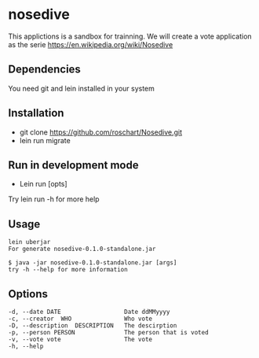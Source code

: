 # nosedive

This applictions is a sandbox for trainning.
We will create a vote application as the serie https://en.wikipedia.org/wiki/Nosedive


## Dependencies
You need git and lein installed in your system

## Installation

* git clone https://github.com/roschart/Nosedive.git
* lein run migrate
 
## Run in development mode
* Lein run [opts]

Try lein run -h for more help

## Usage

    lein uberjar
    For generate nosedive-0.1.0-standalone.jar

    $ java -jar nosedive-0.1.0-standalone.jar [args]
    try -h --help for more information

## Options

    -d, --date DATE                  Date ddMMyyyy
    -c, --creator  WHO               Who vote
    -D, --description  DESCRIPTION   The descirption
    -p, --person PERSON              The person that is voted
    -v, --vote vote                  The vote
    -h, --help
